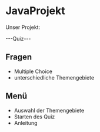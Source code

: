 # JavaProjekt

Unser Projekt:

---Quiz---

Fragen
-
- Multiple Choice
- unterschiedliche Themengebiete

Menü
-
- Auswahl der Themengebiete
- Starten des Quiz
- Anleitung

